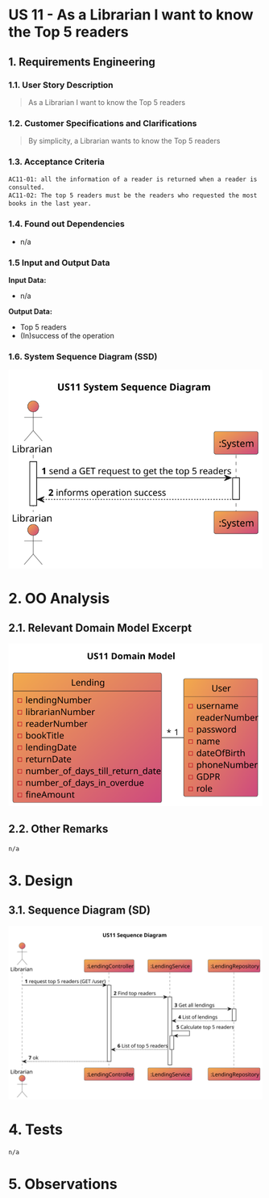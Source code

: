 # US 11 - As a Librarian I want to know the Top 5 readers


## 1. Requirements Engineering

### 1.1. User Story Description
>As a Librarian I want to know the Top 5 readers


### 1.2. Customer Specifications and Clarifications
> By simplicity, a Librarian wants to know the Top 5 readers


### 1.3. Acceptance Criteria
    AC11-01: all the information of a reader is returned when a reader is consulted. 
    AC11-02: The top 5 readers must be the readers who requested the most books in the last year.


### 1.4. Found out Dependencies
* n/a


### 1.5 Input and Output Data

**Input Data:**

* n/a

**Output Data:**

* Top 5 readers
* (In)success of the operation

### 1.6. System Sequence Diagram (SSD)

![US11-SSD](US11-SSD.svg)

# 2. OO Analysis
## 2.1. Relevant Domain Model Excerpt

![US11-DM](US11-DM.svg)

## 2.2. Other Remarks
    n/a

# 3. Design
## 3.1. Sequence Diagram (SD)

![US11-SD](US11-SD.svg)


# 4. Tests
    n/a
# 5. Observations





